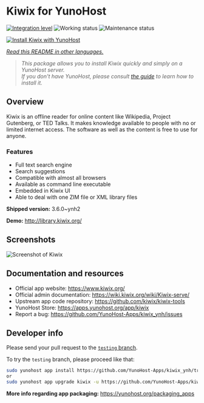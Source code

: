 <!--
N.B.: This README was automatically generated by <https://github.com/YunoHost/apps/tree/master/tools/readme_generator>
It shall NOT be edited by hand.
-->

# Kiwix for YunoHost

[![Integration level](https://dash.yunohost.org/integration/kiwix.svg)](https://dash.yunohost.org/appci/app/kiwix) ![Working status](https://ci-apps.yunohost.org/ci/badges/kiwix.status.svg) ![Maintenance status](https://ci-apps.yunohost.org/ci/badges/kiwix.maintain.svg)

[![Install Kiwix with YunoHost](https://install-app.yunohost.org/install-with-yunohost.svg)](https://install-app.yunohost.org/?app=kiwix)

*[Read this README in other languages.](./ALL_README.md)*

> *This package allows you to install Kiwix quickly and simply on a YunoHost server.*  
> *If you don't have YunoHost, please consult [the guide](https://yunohost.org/install) to learn how to install it.*

## Overview

Kiwix is an offline reader for online content like Wikipedia, Project Gutenberg, or TED Talks. It makes knowledge available to people with no or limited internet access. The software as well as the content is free to use for anyone.

### Features

- Full text search engine
- Search suggestions
- Compatible with almost all browsers
- Available as command line executable
- Embedded in Kiwix UI
- Able to deal with one ZIM file or XML library files


**Shipped version:** 3.6.0~ynh2

**Demo:** <http://library.kiwix.org/>

## Screenshots

![Screenshot of Kiwix](./doc/screenshots/screenshot.png)

## Documentation and resources

- Official app website: <https://www.kiwix.org/>
- Official admin documentation: <https://wiki.kiwix.org/wiki/Kiwix-serve/>
- Upstream app code repository: <https://github.com/kiwix/kiwix-tools>
- YunoHost Store: <https://apps.yunohost.org/app/kiwix>
- Report a bug: <https://github.com/YunoHost-Apps/kiwix_ynh/issues>

## Developer info

Please send your pull request to the [`testing` branch](https://github.com/YunoHost-Apps/kiwix_ynh/tree/testing).

To try the `testing` branch, please proceed like that:

```bash
sudo yunohost app install https://github.com/YunoHost-Apps/kiwix_ynh/tree/testing --debug
or
sudo yunohost app upgrade kiwix -u https://github.com/YunoHost-Apps/kiwix_ynh/tree/testing --debug
```

**More info regarding app packaging:** <https://yunohost.org/packaging_apps>

